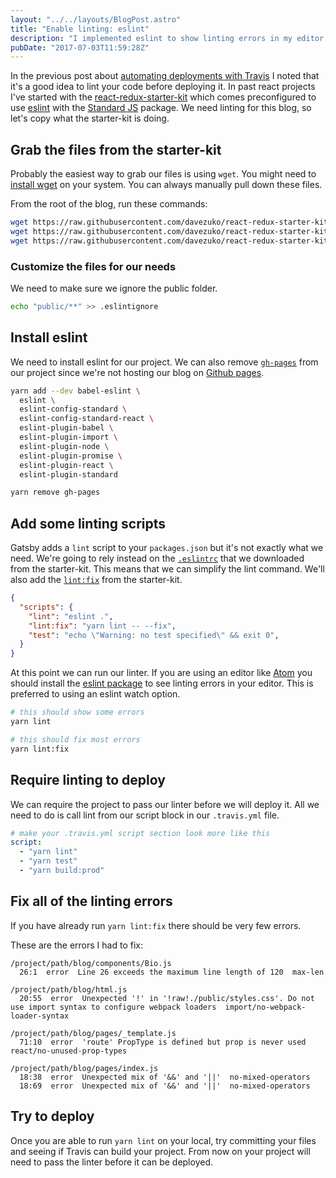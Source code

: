 ```yaml
---
layout: "../../layouts/BlogPost.astro"
title: "Enable linting: eslint"
description: "I implemented eslint to show linting errors in my editor while I worked on my blog."
pubDate: "2017-07-03T11:59:28Z"
---
```


In the previous post about [automating deployments with Travis](/deploying-travis/) I noted that it's a good idea to lint your code before deploying it. In past react projects I've started with the [react-redux-starter-kit](https://github.com/davezuko/react-redux-starter-kit) which comes preconfigured to use [eslint](http://eslint.org/) with the [Standard JS](https://standardjs.com/) package. We need linting for this blog, so let's copy what the starter-kit is doing.

## Grab the files from the starter-kit
Probably the easiest way to grab our files is using `wget`. You might need to [install wget](http://brewformulas.org/Wget) on your system. You can always manually pull down these files.

From the root of the blog, run these commands:

```bash
wget https://raw.githubusercontent.com/davezuko/react-redux-starter-kit/master/.editorconfig
wget https://raw.githubusercontent.com/davezuko/react-redux-starter-kit/master/.eslintignore
wget https://raw.githubusercontent.com/davezuko/react-redux-starter-kit/master/.eslintrc
```

### Customize the files for our needs
We need to make sure we ignore the public folder.

```bash
echo "public/**" >> .eslintignore
```
## Install eslint
We need to install eslint for our project. We can also remove [`gh-pages`](https://github.com/tschaub/gh-pages) from our project since we're not hosting our blog on [Github pages](https://pages.github.com/).

```bash
yarn add --dev babel-eslint \
  eslint \
  eslint-config-standard \
  eslint-config-standard-react \
  eslint-plugin-babel \
  eslint-plugin-import \
  eslint-plugin-node \
  eslint-plugin-promise \
  eslint-plugin-react \
  eslint-plugin-standard

yarn remove gh-pages
```

## Add some linting scripts
Gatsby adds a `lint` script to your `packages.json` but it's not exactly what we need. We're going to rely instead on the [`.eslintrc`](https://raw.githubusercontent.com/davezuko/react-redux-starter-kit/master/.eslintrc) that we downloaded from the starter-kit. This means that we can simplify the lint command. We'll also add the [`lint:fix`](https://github.com/davezuko/react-redux-starter-kit/blob/c1c4e8c3369d4d9397fa65149acbe6410892b0cf/package.json#L14) from the starter-kit.

```json
{
  "scripts": {
    "lint": "eslint .",
    "lint:fix": "yarn lint -- --fix",
    "test": "echo \"Warning: no test specified\" && exit 0",
  }
}
```

At this point we can run our linter. If you are using an editor like [Atom](https://atom.io/) you should install the [eslint package](https://atom.io/packages/eslint) to see linting errors in your editor. This is preferred to using an eslint watch option.

```bash
# this should show some errors
yarn lint

# this should fix most errors
yarn lint:fix
```

## Require linting to deploy
We can require the project to pass our linter before we will deploy it. All we need to do is call lint from our script block in our `.travis.yml` file.

```yaml
# make your .travis.yml script section look more like this
script:
  - "yarn lint"
  - "yarn test"
  - "yarn build:prod"
```

## Fix all of the linting errors
If you have already run `yarn lint:fix` there should be very few errors.

These are the errors I had to fix:

```
/project/path/blog/components/Bio.js
  26:1  error  Line 26 exceeds the maximum line length of 120  max-len

/project/path/blog/html.js
  20:55  error  Unexpected '!' in '!raw!./public/styles.css'. Do not use import syntax to configure webpack loaders  import/no-webpack-loader-syntax

/project/path/blog/pages/_template.js
  71:10  error  'route' PropType is defined but prop is never used  react/no-unused-prop-types

/project/path/blog/pages/index.js
  18:38  error  Unexpected mix of '&&' and '||'  no-mixed-operators
  18:69  error  Unexpected mix of '&&' and '||'  no-mixed-operators
```

## Try to deploy
Once you are able to run `yarn lint` on your local, try committing your files and seeing if Travis can build your project. From now on your project will need to pass the linter before it can be deployed.
